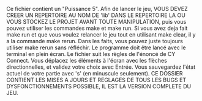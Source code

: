 Ce fichier contient un "Puissance 5".
Afin de lancer le jeu, VOUS DEVEZ CREER UN REPERTOIRE AU NOM DE 'lib' DANS LE REPERTOIRE LA OU VOUS STOCKEZ LE PROJET AVANT TOUTE MANIPULATION, puis vous pouvez utiliser les commandes make et make run. Si vous avez deja fait make run et que vous voulez relancer le jeu tout en utilisant make clear, il y a la commande make rerun. Dans les faits, vous pouvez juste toujours utiliser make rerun sans réfléchir.
Le programme doit être lancé avec le terminal en plein écran.
Le fichier suit les règles de l'énoncé de CY Connect.
Vous déplacez les éléments à l'écran avec les flèches directionnelles, et validez votre choix avec Entrée.
Vous sauvegardez l'état actuel de votre partie avec 's' (en minuscule seulement).
CE DOSSIER CONTIENT LES MISES A JOURS ET REGLAGES DE TOUS LES BUGS ET DYSFONCTIONNEMENTS POSSIBLE, IL EST LA VERSION COMPLETE DU JEU.
